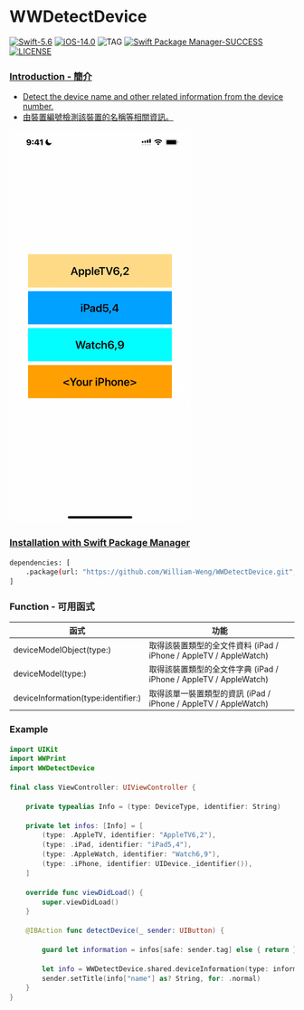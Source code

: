 # WWDetectDevice
[![Swift-5.6](https://img.shields.io/badge/Swift-5.6-orange.svg?style=flat)](https://developer.apple.com/swift/) [![iOS-14.0](https://img.shields.io/badge/iOS-14.0-pink.svg?style=flat)](https://developer.apple.com/swift/) ![TAG](https://img.shields.io/github/v/tag/William-Weng/WWDetectDevice) [![Swift Package Manager-SUCCESS](https://img.shields.io/badge/Swift_Package_Manager-SUCCESS-blue.svg?style=flat)](https://developer.apple.com/swift/) [![LICENSE](https://img.shields.io/badge/LICENSE-MIT-yellow.svg?style=flat)](https://developer.apple.com/swift/)

### [Introduction - 簡介](https://swiftpackageindex.com/William-Weng)
- [Detect the device name and other related information from the device number.](https://www.theiphonewiki.com/wiki/Models)
- [由裝置編號檢測該裝置的名稱等相關資訊。](https://github.com/William-Weng/Documents)

![](./Example.gif)

### [Installation with Swift Package Manager](https://medium.com/彼得潘的-swift-ios-app-開發問題解答集/使用-spm-安裝第三方套件-xcode-11-新功能-2c4ffcf85b4b)

```bash
dependencies: [
    .package(url: "https://github.com/William-Weng/WWDetectDevice.git", .upToNextMajor(from: "1.0.0"))
]
```

### Function - 可用函式
|函式|功能|
|-|-|
|deviceModelObject(type:)|取得該裝置類型的全文件資料 (iPad / iPhone / AppleTV / AppleWatch)|
|deviceModel(type:)|取得該裝置類型的全文件字典 (iPad / iPhone / AppleTV / AppleWatch)|
|deviceInformation(type:identifier:)|取得該單一裝置類型的資訊 (iPad / iPhone / AppleTV / AppleWatch)|

### Example
```swift
import UIKit
import WWPrint
import WWDetectDevice

final class ViewController: UIViewController {

    private typealias Info = (type: DeviceType, identifier: String)
        
    private let infos: [Info] = [
        (type: .AppleTV, identifier: "AppleTV6,2"),
        (type: .iPad, identifier: "iPad5,4"),
        (type: .AppleWatch, identifier: "Watch6,9"),
        (type: .iPhone, identifier: UIDevice._identifier()),
    ]
    
    override func viewDidLoad() {
        super.viewDidLoad()
    }
    
    @IBAction func detectDevice(_ sender: UIButton) {
        
        guard let information = infos[safe: sender.tag] else { return }
        
        let info = WWDetectDevice.shared.deviceInformation(type: information.type, identifier: information.identifier)
        sender.setTitle(info["name"] as? String, for: .normal)
    }
}
```
